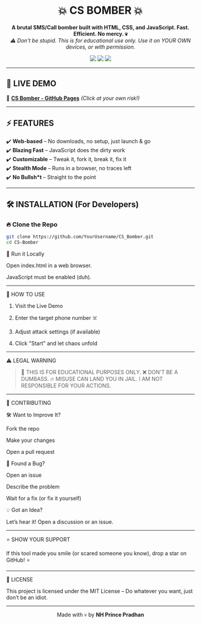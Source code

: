 

<h1 align="center">💥 CS BOMBER 💥</h1>

<p align="center">
  <b>A brutal SMS/Call bomber built with HTML, CSS, and JavaScript. Fast. Efficient. No mercy. 💀</b><br>
  <i>⚠️ Don't be stupid. This is for educational use only. Use it on YOUR OWN devices, or with permission.</i>
</p>

<p align="center">
  <a href="https://nhprince.github.io/CS_Bomber/"><img src="https://img.shields.io/badge/Live%20Demo-Online-green?style=for-the-badge"></a>
  <img src="https://img.shields.io/github/license/nhprince/CS_Bomber?style=for-the-badge">
  <img src="https://img.shields.io/github/stars/nhprince/CS_Bomber?style=for-the-badge">
</p>

---

## 🚀 **LIVE DEMO**
🔗 **[CS Bomber - GitHub Pages](https://nhprince.github.io/CS_Bomber/)** *(Click at your own risk!)*  

---

## ⚡ **FEATURES**
✔️ **Web-based** – No downloads, no setup, just launch & go  
✔️ **Blazing Fast** – JavaScript does the dirty work  
✔️ **Customizable** – Tweak it, fork it, break it, fix it  
✔️ **Stealth Mode** – Runs in a browser, no traces left  
✔️ **No Bullsh*t** – Straight to the point  

---

## 🛠️ **INSTALLATION (For Developers)**
### 🔥 **Clone the Repo**
```bash
git clone https://github.com/YourUsername/CS_Bomber.git  
cd CS-Bomber
```

🚀 Run it Locally

Open index.html in a web browser.

JavaScript must be enabled (duh).



---

🎯 HOW TO USE

1. Visit the Live Demo


2. Enter the target phone number ☠️


3. Adjust attack settings (if available)


4. Click "Start" and let chaos unfold




---

⚠️ LEGAL WARNING

> 🚨 THIS IS FOR EDUCATIONAL PURPOSES ONLY.
❌ DON'T BE A DUMBASS.
🔥 MISUSE CAN LAND YOU IN JAIL. I AM NOT RESPONSIBLE FOR YOUR ACTIONS.




---

🤝 CONTRIBUTING

🛠 Want to Improve It?

Fork the repo

Make your changes

Open a pull request


🐛 Found a Bug?

Open an issue

Describe the problem

Wait for a fix (or fix it yourself)


💡 Got an Idea?

Let’s hear it! Open a discussion or an issue.



---

⭐ SHOW YOUR SUPPORT

If this tool made you smile (or scared someone you know), drop a star on GitHub! ⭐


---

📜 LICENSE

This project is licensed under the MIT License – Do whatever you want, just don’t be an idiot.


---

<p align="center">
  Made with 💀 by <b>NH Prince Pradhan</b>
</p>
